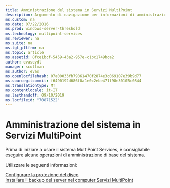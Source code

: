 ```yaml
---
title: Amministrazione del sistema in Servizi MultiPoint
description: Argomento di navigazione per informazioni di amministrazione per servizi MultiPoint
ms.custom: na
ms.date: 07/22/2016
ms.prod: windows-server-threshold
ms.technology: multipoint-services
ms.reviewer: na
ms.suite: na
ms.tgt_pltfrm: na
ms.topic: article
ms.assetid: 8fce1bcf-5459-43a2-957e-c1bc1749bca2
author: evaseydl
manager: scottman
ms.author: evas
ms.openlocfilehash: 07a00033fb79861470f2874e3c069107e39b9d77
ms.sourcegitcommit: f6490192d686f0a1e0c2ebe471f98e30105c0844
ms.translationtype: MT
ms.contentlocale: it-IT
ms.lasthandoff: 09/10/2019
ms.locfileid: "70871522"
---
```

# <a name="system-administration-in-multipoint-services"></a>Amministrazione del sistema in Servizi MultiPoint
Prima di iniziare a usare il sistema MultiPoint Services, è consigliabile eseguire alcune operazioni di amministrazione di base del sistema.  
  
Utilizzare le seguenti informazioni:

[Configurare la protezione del disco](Configure-Disk-Protection-in-MultiPoint-services.md)  
[Installare il backup del server nel computer Servizi MultiPoint](Install-Server-Backup-on-your-MultiPoint-services-computer.md) 